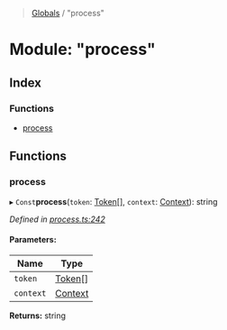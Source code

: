 > [Globals](../README.md) / "process"

# Module: "process"

## Index

### Functions

- [process](_process_.md#process)

## Functions

### process

▸ `Const`**process**(`token`: [Token](_index_.md#token)[], `context`: [Context](../interfaces/_context_.context.md)): string

_Defined in [process.ts:242](https://github.com/kenoxa/beamwind/blob/main/packages/beamwind/src/process.ts#L242)_

#### Parameters:

| Name      | Type                                          |
| --------- | --------------------------------------------- |
| `token`   | [Token](_index_.md#token)[]                   |
| `context` | [Context](../interfaces/_context_.context.md) |

**Returns:** string
